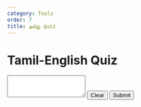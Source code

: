 ```yaml
---
category: Tools
order: 7
title: தமிழ் quiz
---
```

<script src="{{ site.baseurl }}/scripts/track.js"></script>
<h1>Tamil-English Quiz</h1>
    <div class="question-box">
        <div class="question" id="question"></div>
        <div class="letter-box" id="letterBox"></div>
        <textarea class="input-box" id="textInput" rows="3"></textarea>
        <button class="clear-button" onclick="clearInput()">Clear</button>
        <!-- <input type="text" id="answer" placeholder="Enter your answer here" /> -->
        <button onclick="checkAnswer()">Submit</button>
    </div>

<div class="result" id="result"></div>


<script src="{{ site.baseurl }}/scripts/dictation.js"></script>
